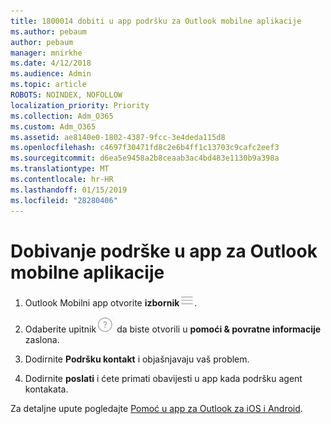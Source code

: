 ```yaml
---
title: 1800014 dobiti u app podršku za Outlook mobilne aplikacije
ms.author: pebaum
author: pebaum
manager: mnirkhe
ms.date: 4/12/2018
ms.audience: Admin
ms.topic: article
ROBOTS: NOINDEX, NOFOLLOW
localization_priority: Priority
ms.collection: Adm_O365
ms.custom: Adm_O365
ms.assetid: ae8140e0-1802-4387-9fcc-3e4deda115d8
ms.openlocfilehash: c4697f30471fd8c2e6b4ff1c13703c9cafc2eef3
ms.sourcegitcommit: d6ea5e9458a2b8ceaab3ac4bd483e1130b9a398a
ms.translationtype: MT
ms.contentlocale: hr-HR
ms.lasthandoff: 01/15/2019
ms.locfileid: "28280406"
---
```

# <a name="get-in-app-support-for-the-outlook-mobile-app"></a>Dobivanje podrške u app za Outlook mobilne aplikacije

1. Outlook Mobilni app otvorite **izbornik**![gumb u izborniku](media/265b9089-9630-42dd-a244-d9a412d8fe47.png).
    
2. Odaberite upitnik![gumb Pomoć u](media/3b8cbf5a-6ced-4d79-b53c-fa82045c3e25.png) da biste otvorili u **pomoći &amp; povratne informacije** zaslona. 
    
3. Dodirnite **Podršku kontakt** i objašnjavaju vaš problem. 
    
4. Dodirnite **poslati** i ćete primati obavijesti u app kada podršku agent kontakata. 
    
Za detaljne upute pogledajte [Pomoć u app za Outlook za iOS i Android](https://support.office.com/article/https://support.office.com/article/218a22d1-9fa5-4889-b689-de1c63493243.aspx#ID0EAABAAA=Contact_Support).
  

